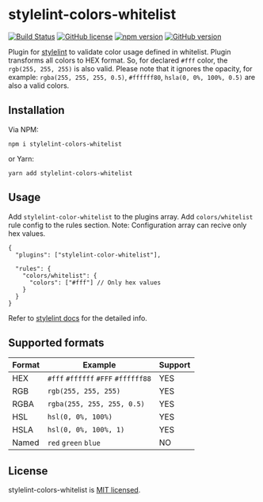 # stylelint-colors-whitelist
[![Build Status](https://travis-ci.org/MarinescuEvghenii/stylelint-colors-whitelist.svg?branch=master)](https://travis-ci.org/MarinescuEvghenii/stylelint-colors-whitelist) [![GitHub license](https://img.shields.io/github/license/MarinescuEvghenii/stylelint-colors-whitelist.svg?color=blue)](https://github.com/MarinescuEvghenii/stylelint-colors-whitelist/blob/master/licence.md) [![npm version](https://img.shields.io/npm/v/stylelint-colors-whitelist.svg?color=blue)](https://www.npmjs.com/package/stylelint-color-whitelist) [![GitHub version](https://img.shields.io/github/package-json/v/MarinescuEvghenii/stylelint-colors-whitelist.svg?color=blue)](https://github.com/MarinescuEvghenii/stylelint-colors-whitelist)


Plugin for [stylelint](http://stylelint.io/) to validate color usage defined in whitelist. Plugin transforms all colors to HEX format. So, for declared ```#fff``` color, the ```rgb(255, 255, 255)``` is also valid. Please note that it ignores the opacity, for example: ```rgba(255, 255, 255, 0.5)```, ```#ffffff80```, ```hsla(0, 0%, 100%, 0.5)``` are also a valid colors.

## Installation
Via NPM:
```
npm i stylelint-colors-whitelist
```
or Yarn:
```
yarn add stylelint-colors-whitelist
```

## Usage
Add ```stylelint-color-whitelist``` to the plugins array.
Add ```colors/whitelist``` rule config to the rules section.
Note: Configuration array can recive only hex values.
```
{
  "plugins": ["stylelint-color-whitelist"],

  "rules": {
    "colors/whitelist": {
      "colors": ["#fff"] // Only hex values
    }
  }
}
```
Refer to [stylelint docs](https://stylelint.io/user-guide/) for the detailed info.

## Supported formats
|Format | Example                                              | Support |
|-------|------------------------------------------------------|---------|
| HEX   | ```#fff``` ```#ffffff``` ```#FFF``` ```#ffffff88```  | YES     |
| RGB   | ```rgb(255, 255, 255)```                             | YES     |
| RGBA  | ```rgba(255, 255, 255, 0.5)```                       | YES     |
| HSL   | ```hsl(0, 0%, 100%)```                               | YES     |
| HSLA  | ```hsl(0, 0%, 100%, 1)```                            | YES     |
| Named | ```red``` ```green``` ```blue```                     | NO      |

## License
stylelint-colors-whitelist is [MIT licensed](https://github.com/MarinescuEvghenii/stylelint-colors-whitelist/blob/master/licence.md).
